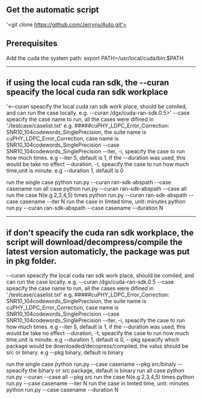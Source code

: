 ## Get the automatic script
   '<git clone https://github.com/Jerrynv/Auto.git'>

## Prerequisites
   Add the cuda the system path:
   export PATH=/usr/local/cuda/bin:$PATH

-------------------------------------------------------------------------------------------------
## if using the local cuda ran sdk, the --curan speacify the local cuda ran sdk workplace

'<--curan speacify the local cuda ran sdk work place, should be comiled, and can run the case locally. e.g. --curan /dgx/cuda-ran-sdk.0.5>'
--case  speacify the case name to run, all the cases were difined in './testcase/caselist.txt' 
    e.g. #####cuPHY_LDPC_Error_Correction: SNR10_104codewords_SinglePrecision, the suite name is cuPHY_LDPC_Error_Correction, case name is SNR10_104codewords_SinglePrecision
         --case SNR10_104codewords_SinglePrecision
--iter, -i, speacify the case to run how much times. e.g --iter 5, default is 1, if the --duration was used, this would be take no effect
--duration, -t, speacify the case to run how much time,unit is minute. e.g --duration 1, default is 0

run the single case
   python run.py --curan ran-sdk-abspath --case casename
run all case
   python run.py --curan ran-sdk-abspath --case all
run the case N(e.g 2,3,4,5) times
   python run.py --curan ran-sdk-abspath --case casename --iter N
run the case in limted time, unit: minutes
   python run.py --curan ran-sdk-abspath --case casename --duration N

-------------------------------------------------------------------------------------------------
## if don't speacify the cuda ran sdk workplace, the script will download/decompress/compile the latest version automaticly, the package was put in pkg folder.
--curan speacify the local cuda ran sdk work place, should be comiled, and can run the case locally. e.g. --curan /dgx/cuda-ran-sdk.0.5
--case  speacify the case name to run, all the cases were difined in './testcase/caselist.txt' 
    e.g. #####cuPHY_LDPC_Error_Correction: SNR10_104codewords_SinglePrecision, the suite name is cuPHY_LDPC_Error_Correction, case name is SNR10_104codewords_SinglePrecision
         --case SNR10_104codewords_SinglePrecision
--iter, -i, speacify the case to run how much times. e.g --iter 5, default is 1, if the --duration was used, this would be take no effect
--duration, -t, speacify the case to run how much time,unit is minute. e.g --duration 1, default is 0, 
--pkg speacify which package would be downloaded/decopress/compiled, the valus should be src or binary. e.g --pkg binary, default is binary

run the single case
   python run.py --case casename --pkg src/binaly --speacify the binary or src package, default is binary
run all case
   python run.py --curan --case all --pkg src
run the case N(e.g 2,3,4,5) times
   python run.py --case casename --iter N
run the case in limted time, unit: minutes
   python run.py --case casename --duration N
   
